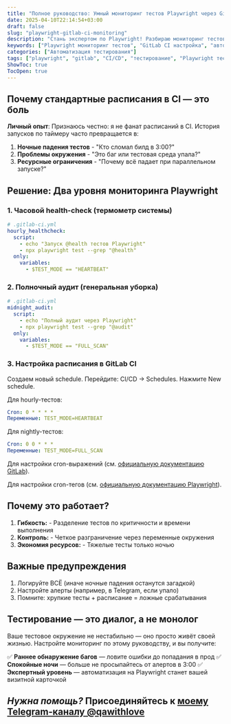```yaml
---
title: "Полное руководство: Умный мониторинг тестов Playwright через GitLab CI"
date: 2025-04-10T22:14:54+03:00
draft: false
slug: "playwright-gitlab-ci-monitoring"
description: "Стань экспертом по Playwright! Разбираю мониторинг тестов в GitLab CI: настройка cron-расписаний, борьба с flaky-тестами и автоматизация отчетности. Готовые примеры конфигов."
keywords: ["Playwright мониторинг тестов", "GitLab CI настройка", "автоматизация тестирования Playwright", "настройка расписания тестов в GitLab", "Playwright GitLab интеграция", "cron расписание тестов","решение flaky тестов"]
categories: ["Автоматизация тестирования"]
tags: ["playwright", "gitlab", "CI/CD", "тестирование", "Playwright тестирование", "GitLab CI мониторинг", "автоматизация тестов", "настройка расписания тестов", "Playwright GitLab интеграция"]
ShowToc: true
TocOpen: true
---
```


## Почему стандартные расписания в CI — это боль

**Личный опыт**: Признаюсь честно: я не фанат расписаний в CI.
История запусков по таймеру часто превращается в:

1. **Ночные падения тестов** - "Кто сломал билд в 3:00?"
2. **Проблемы окружения** - "Это баг или тестовая среда упала?"
3. **Ресурсные ограничения** - "Почему всё падает при параллельном запуске?"

## Решение: Два уровня мониторинга Playwright

### 1. Часовой health-check (термометр системы)

```yaml
# .gitlab-ci.yml
hourly_healthcheck:
  script:
    - echo "Запуск @health тестов Playwright"
    - npx playwright test --grep "@health"
  only:
    variables:
      - $TEST_MODE == "HEARTBEAT"

```
### 2.  Полночный аудит (генеральная уборка)

```yaml
# .gitlab-ci.yml
midnight_audit:
  script:
    - echo "Полный аудит через Playwright"
    - npx playwright test --grep "@audit"
  only:
    variables:
      - $TEST_MODE == "FULL_SCAN"
```

### 3. Настройка расписания в GitLab CI
Создаем новый schedule. Перейдите: CI/CD → Schedules. Нажмите New schedule.

Для hourly-тестов:

```yaml
Cron: 0 * * * *
Переменные: TEST_MODE=HEARTBEAT
```

Для nightly-тестов:

```yaml
Cron: 0 0 * * *
Переменные: TEST_MODE=FULL_SCAN
```
Для настройки cron-выражений (см. [официальную документацию GitLab](https://docs.gitlab.com/ee/ci/pipelines/schedules.html#cron-syntax)).

Для настройки cron-тегов (см. [официальную документацию Playwright](https://playwright.dev/docs/test-annotations#tag-tests)).

## Почему это работает?

1. **Гибкость:** - Разделение тестов по критичности и времени выполнения
2. **Контроль:** - Четкое разграничение через переменные окружения
3. **Экономия ресурсов:** - Тяжелые тесты только ночью

## Важные предупреждения

1. Логируйте ВСЁ (иначе ночные падения останутся загадкой)
2. Настройте алерты (например, в Telegram, если упало)
3. Помните: хрупкие тесты + расписание = ложные срабатывания

## Тестирование — это диалог, а не монолог
Ваше тестовое окружение не нестабильно — оно просто живёт своей жизнью. Настройте мониторинг по этому руководству, и вы получите:

✅ **Раннее обнаружение багов** — ловите ошибки до попадания в прод
✅ **Спокойные ночи** — больше не просыпайтесь от алертов в 3:00
✅ **Экспертный уровень** — автоматизация на Playwright станет вашей визитной карточкой

*Нужна помощь?*
Присоединяйтесь к [моему Telegram-каналу @qawithlove](https://t.me/qawithlove)
---
